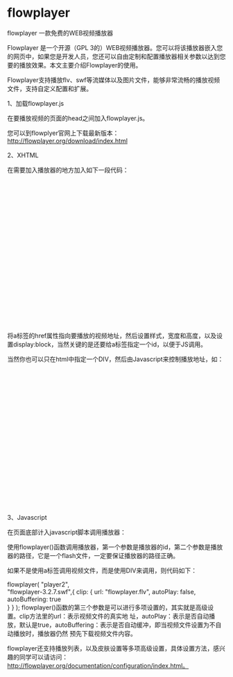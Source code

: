 # flowplayer
flowplayer 一款免费的WEB视频播放器

Flowplayer 是一个开源（GPL 3的）WEB视频播放器。您可以将该播放器嵌入您的网页中，如果您是开发人员，您还可以自由定制和配置播放器相关参数以达到您要的播放效果。本文主要介绍Flowplayer的使用。

Flowplayer支持播放flv、swf等流媒体以及图片文件，能够非常流畅的播放视频文件，支持自定义配置和扩展。

1、加载flowplayer.js

在要播放视频的页面的head之间加入flowplayer.js。

<script type="text/javascript" src="js/flowplayer-3.2.6.min.js"></script> 
您可以到flowplyer官网上下载最新版本：http://flowplayer.org/download/index.html

2、XHTML

在需要加入播放器的地方加入如下一段代码：

<a href="flowplayer.flv" style="display:block;width:520px;height:330px" id="player"></a>  
将a标签的href属性指向要播放的视频地址，然后设置样式，宽度和高度，以及设置display:block，当然关键的是还要给a标签指定一个id，以便于JS调用。

当然你也可以只在html中指定一个DIV，然后由Javascript来控制播放地址，如：

<div id="player2" style="width:520px; height:330px"> </div>  
3、Javascript

在页面底部计入javascript脚本调用播放器：

<script type="text/javascript"> 
flowplayer("player", "flowplayer-3.2.7.swf"); 
</script> 
使用flowplayer()函数调用播放器，第一个参数是播放器的id，第二个参数是播放器的路径，它是一个flash文件，一定要保证播放器的路径正确。

如果不是使用a标签调用视频文件，而是使用DIV来调用，则代码如下：

flowplayer( 
    "player2",  
    "flowplayer-3.2.7.swf",{ 
      clip: { 
        url: "flowplayer.flv", 
        autoPlay: false,  
        autoBuffering: true  
      } 
    } 
); 
flowplayer()函数的第三个参数是可以进行多项设置的，其实就是高级设置。clip方法里的url：表示视频文件的真实地 址，autoPlay：表示是否自动播放，默认是true，autoBuffering：表示是否自动缓冲，即当视频文件设置为不自动播放时，播放器仍然 预先下载视频文件内容。

flowplayer还支持播放列表，以及皮肤设置等多项高级设置，具体设置方法，感兴趣的同学可以请访问：http://flowplayer.org/documentation/configuration/index.html。
